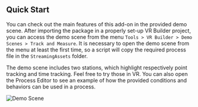 ## Quick Start

You can check out the main features of this add-on in the provided demo scene. After importing the package in a properly set-up VR Builder project, you can access the demo scene from the menu `Tools > VR Builder > Demo Scenes > Track and Measure`. It is necessary to open the demo scene from the menu at least the first time, so a script will copy the required process file in the `StreamingAssets` folder.

The demo scene includes two stations, which highlight respectively point tracking and time tracking. Feel free to try those in VR. You can also open the Process Editor to see an example of how the provided conditions and behaviors can be used in a process.

![Demo Scene](images/demo-scene.png)